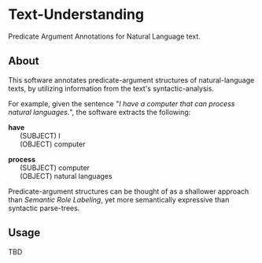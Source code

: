 # Text-Understanding
Predicate Argument Annotations for Natural Language text.

About
----------

This software annotates predicate-argument structures of natural-language texts, by utilizing information from the text's syntactic-analysis.

For example, given the sentence "*I have a computer that can process natural languages.*", the software extracts the following:

**have**  
&nbsp; &nbsp; &nbsp; (SUBJECT) I  
&nbsp; &nbsp; &nbsp; (OBJECT) computer

**process**  
&nbsp; &nbsp; &nbsp; (SUBJECT) computer  
&nbsp; &nbsp; &nbsp; (OBJECT) natural languages  

Predicate-argument structures can be thought of as a shallower approach than *Semantic Role Labeling*, yet more semantically expressive than syntactic parse-trees.

Usage
--------
TBD




